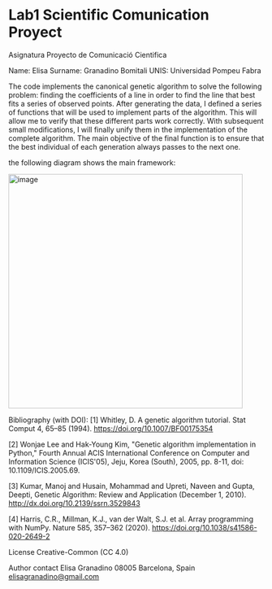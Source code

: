 # Lab1 Scientific Comunication Proyect
Asignatura Proyecto de Comunicació Cientifica

Name: Elisa Surname: Granadino Bomitali UNIS: Universidad Pompeu Fabra

The code implements the canonical genetic algorithm to solve the following problem: finding the coefficients of a line in order to find the line that best fits a series of observed points. After generating the data, I defined a series of functions that will be used to implement parts of the algorithm. This will allow me to verify that these different parts work correctly. With subsequent small modifications, I will finally unify them in the implementation of the complete algorithm. The main objective of the final function is to ensure that the best individual of each generation always passes to the next one. 


the following diagram  shows the main framework:

<img width="461" alt="image" src="https://github.com/elisagranadino/Lab1_PCC_ElisaGranadino/assets/132360096/b62e847d-bfa2-4e19-97c5-781868444fc0">


Bibliography (with DOI):
[1] Whitley, D. A genetic algorithm tutorial. Stat Comput 4, 65–85 (1994). 
https://doi.org/10.1007/BF00175354

[2] Wonjae Lee and Hak-Young Kim, "Genetic algorithm implementation in Python," Fourth Annual ACIS International Conference on Computer and Information Science (ICIS'05), Jeju, Korea (South), 2005, pp. 8-11, doi: 10.1109/ICIS.2005.69.

[3] Kumar, Manoj and Husain, Mohammad and Upreti, Naveen and Gupta, Deepti, Genetic Algorithm: Review and Application (December 1, 2010).
http://dx.doi.org/10.2139/ssrn.3529843

[4] Harris, C.R., Millman, K.J., van der Walt, S.J. et al. Array programming with NumPy. Nature 585, 357–362 (2020). https://doi.org/10.1038/s41586-020-2649-2

License Creative-Common (CC 4.0)

Author contact
Elisa Granadino
08005 Barcelona, Spain
elisagranadino@gmail.com

